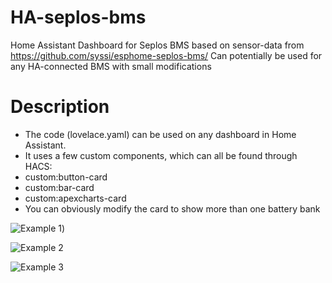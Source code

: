 # HA-seplos-bms
Home Assistant Dashboard for Seplos BMS based on sensor-data from https://github.com/syssi/esphome-seplos-bms/
Can potentially be used for any HA-connected BMS with small modifications



# Description
- The code (lovelace.yaml) can be used on any dashboard in Home Assistant.
- It uses a few custom components, which can all be found through HACS:
-   custom:button-card
-   custom:bar-card
-   custom:apexcharts-card
- You can obviously modify the card to show more than one battery bank

![Example 1](https://i.imgur.com/BAb5DpP.png))

![Example 2](https://i.imgur.com/qLXuZ6b.jpg)

![Example 3](https://i.imgur.com/enDlIRe.jpg)
